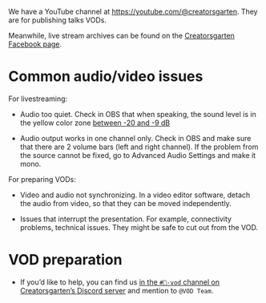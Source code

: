 We have a YouTube channel at <https://youtube.com/@creatorsgarten>. They are for publishing talks VODs.

Meanwhile, live stream archives can be found on the [Creatorsgarten Facebook page](https://www.facebook.com/creatorsgarten/videos/).

# Common audio/video issues

For livestreaming:

- Audio too quiet. Check in OBS that when speaking, the sound level is in the yellow color zone [between -20 and -9 dB](https://www.reddit.com/r/Twitch/comments/nctu56/best_sound_levels_for_obs/)

- Audio output works in one channel only. Check in OBS and make sure that there are 2 volume bars (left and right channel). If the problem from the source cannot be fixed, go to Advanced Audio Settings and make it mono.

For preparing VODs:

- Video and audio not synchronizing. In a video editor software, detach the audio from video, so that they can be moved independently.

- Issues that interrupt the presentation. For example, connectivity problems, technical issues. They might be safe to cut out from the VOD.

# VOD preparation

- If you’d like to help, you can find us [in the `#📼-vod` channel on Creatorsgarten’s Discord server](https://discord.gg/mVX8yEdhWX) and mention to `@VOD Team`.